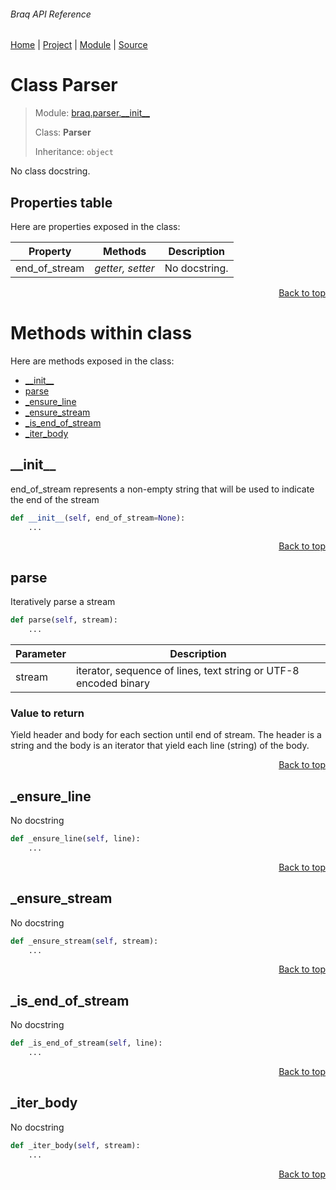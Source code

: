 ###### Braq API Reference
[Home](/docs/api/README.md) | [Project](/README.md) | [Module](/docs/api/modules/braq/parser/__init__/README.md) | [Source](/braq/parser/__init__.py)

# Class Parser
> Module: [braq.parser.\_\_init\_\_](/docs/api/modules/braq/parser/__init__/README.md)
>
> Class: **Parser**
>
> Inheritance: `object`

No class docstring.

## Properties table
Here are properties exposed in the class:

| Property | Methods | Description |
| --- | --- | --- |
| end\_of\_stream | _getter, setter_ | No docstring. |

<p align="right"><a href="#braq-api-reference">Back to top</a></p>

# Methods within class
Here are methods exposed in the class:
- [\_\_init\_\_](#__init__)
- [parse](#parse)
- [\_ensure\_line](#_ensure_line)
- [\_ensure\_stream](#_ensure_stream)
- [\_is\_end\_of\_stream](#_is_end_of_stream)
- [\_iter\_body](#_iter_body)

## \_\_init\_\_
end_of_stream represents a non-empty string that will be
used to indicate the end of the stream

```python
def __init__(self, end_of_stream=None):
    ...
```

<p align="right"><a href="#braq-api-reference">Back to top</a></p>

## parse
Iteratively parse a stream

```python
def parse(self, stream):
    ...
```

| Parameter | Description |
| --- | --- |
| stream | iterator, sequence of lines, text string or UTF-8 encoded binary |

### Value to return
Yield header and body for each section until end of stream.
The header is a string and the body is an iterator that yield each line (string)
of the body.

<p align="right"><a href="#braq-api-reference">Back to top</a></p>

## \_ensure\_line
No docstring

```python
def _ensure_line(self, line):
    ...
```

<p align="right"><a href="#braq-api-reference">Back to top</a></p>

## \_ensure\_stream
No docstring

```python
def _ensure_stream(self, stream):
    ...
```

<p align="right"><a href="#braq-api-reference">Back to top</a></p>

## \_is\_end\_of\_stream
No docstring

```python
def _is_end_of_stream(self, line):
    ...
```

<p align="right"><a href="#braq-api-reference">Back to top</a></p>

## \_iter\_body
No docstring

```python
def _iter_body(self, stream):
    ...
```

<p align="right"><a href="#braq-api-reference">Back to top</a></p>
